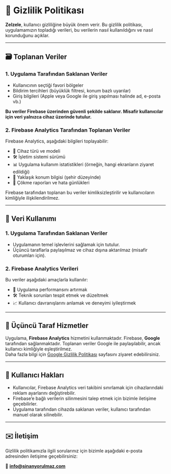 # 📜 Gizlilik Politikası

**Zelzele**, kullanıcı gizliliğine büyük önem verir. Bu gizlilik politikası, uygulamamızın topladığı verileri, bu verilerin nasıl kullanıldığını ve nasıl korunduğunu açıklar.

---

## 🗃️ Toplanan Veriler

### 1. **Uygulama Tarafından Saklanan Veriler**
- Kullanıcının seçtiği favori bölgeler  
- Bildirim tercihleri (büyüklük filtresi, konum bazlı uyarılar)  
- Giriş bilgileri (Apple veya Google ile giriş yapılması halinde ad, e-posta vb.)

**Bu veriler Firebase üzerinden güvenli şekilde saklanır. Misafir kullanıcılar için veri yalnızca cihaz üzerinde tutulur.**

### 2. **Firebase Analytics Tarafından Toplanan Veriler**
Firebase Analytics, aşağıdaki bilgileri toplayabilir:

- 📱 Cihaz türü ve modeli  
- 🛠️ İşletim sistemi sürümü  
- 📊 Uygulama kullanım istatistikleri (örneğin, hangi ekranların ziyaret edildiği)  
- 📍 Yaklaşık konum bilgisi (şehir düzeyinde)  
- 🧱 Çökme raporları ve hata günlükleri  

Firebase tarafından toplanan bu veriler kimliksizleştirilir ve kullanıcıların kimliğiyle ilişkilendirilmez.

---

## 🔄 Veri Kullanımı

### 1. **Uygulama Tarafından Saklanan Veriler**
- Uygulamanın temel işlevlerini sağlamak için tutulur.  
- Üçüncü taraflarla paylaşılmaz ve cihaz dışına aktarılmaz (misafir oturumları için).  

### 2. **Firebase Analytics Verileri**
Bu veriler aşağıdaki amaçlarla kullanılır:

- 🚀 Uygulama performansını artırmak  
- 🛠️ Teknik sorunları tespit etmek ve düzeltmek  
- 📈 Kullanıcı davranışlarını anlamak ve deneyimi iyileştirmek  

---

## 🔗 Üçüncü Taraf Hizmetler

Uygulama, **Firebase Analytics** hizmetini kullanmaktadır. Firebase, **Google** tarafından sağlanmaktadır. Toplanan veriler Google ile paylaşılabilir, ancak kullanıcı kimliğiyle eşleştirilmez.  
Daha fazla bilgi için [Google Gizlilik Politikası](https://policies.google.com/privacy) sayfasını ziyaret edebilirsiniz.

---

## 👤 Kullanıcı Hakları

- Kullanıcılar, Firebase Analytics veri takibini sınırlamak için cihazlarındaki reklam ayarlarını değiştirebilir.  
- Firebase’e bağlı verilerin silinmesini talep etmek için bizimle iletişime geçebilirler.  
- Uygulama tarafından cihazda saklanan veriler, kullanıcı tarafından manuel olarak silinebilir.  

---

## ✉️ İletişim

Gizlilik politikamızla ilgili sorularınız için bizimle aşağıdaki e-posta adresinden iletişime geçebilirsiniz:

📧 **info@sinanyorulmaz.com**
